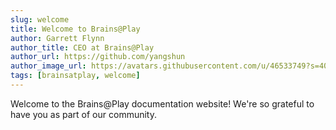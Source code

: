 ```yaml
---
slug: welcome
title: Welcome to Brains@Play
author: Garrett Flynn
author_title: CEO at Brains@Play
author_url: https://github.com/yangshun
author_image_url: https://avatars.githubusercontent.com/u/46533749?s=400&u=ab67cd4eb0c2af50c9dc8a75747517a6ed70573b&v=4
tags: [brainsatplay, welcome]
---
```


Welcome to the Brains@Play documentation website! We're so grateful to have you as part of our community.
